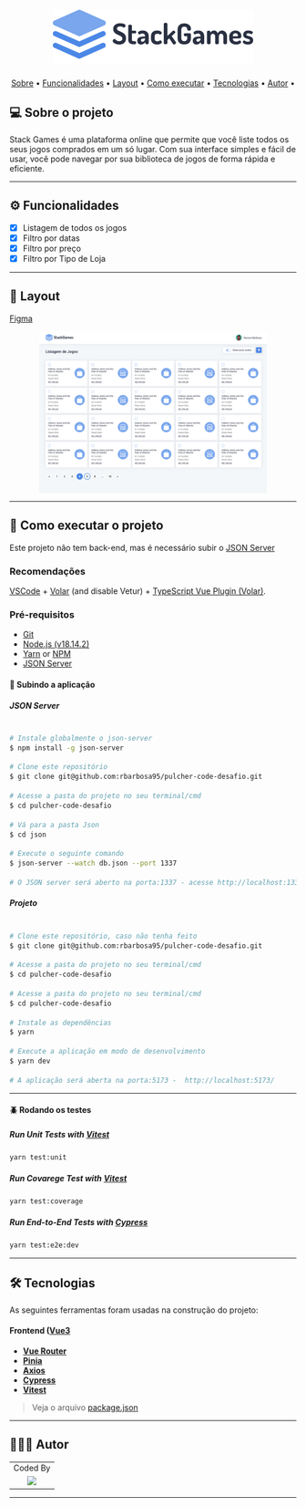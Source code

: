 <h1 align="center">
    <img alt="Stack Games" title="#StackGames" src="static/logo.svg" />
</h1>

<p align="center">
 <a href="#-sobre-o-projeto">Sobre</a> •
 <a href="#-funcionalidades">Funcionalidades</a> •
 <a href="#-layout">Layout</a> • 
 <a href="#-como-executar-o-projeto">Como executar</a> • 
 <a href="#-tecnologias">Tecnologias</a> •  
 <a href="#-autor">Autor</a> • 
</p>


## 💻 Sobre o projeto

Stack Games é uma plataforma online que permite que você liste todos os seus jogos comprados em um só lugar. Com sua interface simples e fácil de usar, você pode navegar por sua biblioteca de jogos de forma rápida e eficiente.

---

## ⚙️ Funcionalidades

- [x] Listagem de todos os jogos
- [x] Filtro por datas
- [x] Filtro por preço
- [x] Filtro por Tipo de Loja

---

## 🎨 Layout

[Figma](https://www.figma.com/file/9tWGTpf2fW2DO7vaA2h2AD/StackGames?node-id=1%3A82&t=HVCKBZfVUydjVsOq-1)


<p align="center" style="display: flex; align-items: flex-start; justify-content: center;">
  <img alt="JoelhoEmFoco" title="#JoelhoEmFoco" src="static/StackGamesPreview.png" width="400px">
</p>

---

## 🚀 Como executar o projeto

Este projeto não tem back-end, mas é necessário subir o [JSON Server](https://github.com/typicode/json-server)

### Recomendações
[VSCode](https://code.visualstudio.com/) + [Volar](https://marketplace.visualstudio.com/items?itemName=Vue.volar) (and disable Vetur) + [TypeScript Vue Plugin (Volar)](https://marketplace.visualstudio.com/items?itemName=Vue.vscode-typescript-vue-plugin).


### Pré-requisitos

- [Git](https://git-scm.com)
- [Node.js (v18.14.2)](https://nodejs.org/en/)
- [Yarn](https://yarnpkg.com/) or [NPM](https://www.npmjs.com/)
- [JSON Server](https://github.com/typicode/json-server)


#### 🧭 Subindo a aplicação

##### JSON Server

```bash

# Instale globalmente o json-server
$ npm install -g json-server

# Clone este repositório
$ git clone git@github.com:rbarbosa95/pulcher-code-desafio.git

# Acesse a pasta do projeto no seu terminal/cmd
$ cd pulcher-code-desafio

# Vá para a pasta Json
$ cd json

# Execute o seguinte comando
$ json-server --watch db.json --port 1337

# O JSON server será aberto na porta:1337 - acesse http://localhost:1337

```

##### Projeto

```bash

# Clone este repositório, caso não tenha feito
$ git clone git@github.com:rbarbosa95/pulcher-code-desafio.git

# Acesse a pasta do projeto no seu terminal/cmd
$ cd pulcher-code-desafio

# Acesse a pasta do projeto no seu terminal/cmd
$ cd pulcher-code-desafio

# Instale as dependências
$ yarn

# Execute a aplicação em modo de desenvolvimento
$ yarn dev

# A aplicação será aberta na porta:5173 -  http://localhost:5173/


```
---

#### 🪲 Rodando os testes

##### Run Unit Tests with [Vitest](https://vitest.dev/)

```sh
yarn test:unit
```

##### Run Covarege Test with [Vitest](https://vitest.dev/)

```sh
yarn test:coverage
```

##### Run End-to-End Tests with [Cypress](https://www.cypress.io/)

```sh
yarn test:e2e:dev
```


---

## 🛠 Tecnologias

As seguintes ferramentas foram usadas na construção do projeto:

#### **Frontend**  ([Vue3](https://vuejs.org/)

-   **[Vue Router](https://router.vuejs.org/)**
-   **[Pinia](https://pinia.vuejs.org/)**
-   **[Axios](https://github.com/axios/axios)**
-   **[Cypress](https://www.cypress.io/)**
-   **[Vitest](https://vitest.dev/)**

> Veja o arquivo  [package.json](https://github.com/rbarbosa95/fisio-repo-project/blob/master/frontend/package.json)


---

## 👨🏽‍💻 Autor

<div align="left">
<table>
  <tr align="center">
    <td>Coded By</td>
  </tr>
  <tr align="center">
    <td>
      <a href="https://github.com/rbarbosa95">
        <img src="https://avatars0.githubusercontent.com/u/15218743?s=460&u=d76d008067b2ee2fe2f55db081ea78cdad461e57&v=4" width="100" />
      </a>
    </td>
  </tr>
</table>
</div>

---